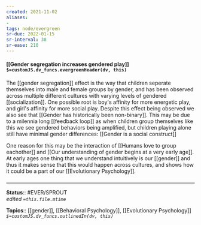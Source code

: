 ```yaml
---
created: 2021-11-02 
aliases:
- 
tags: node/evergreen
sr-due: 2022-01-15
sr-interval: 38
sr-ease: 210
---
```


#### [[Gender segregation increases gendered play]] `$=customJS.dv_funcs.evergreenHeader(dv, this)`

The [[gender segregation]] effect is the way that children seperate themselves into male and female groups by gender, and has been observed across multiple different cultures with varying levels of gendered [[socialization]]. One possible root is boy's affinity for more energetic play, and girl's affinity for more social play. Despite this effect being observed we also see that [[Gender has historically been non-binary]]. This may be due to a milennia long [[feedback loop]] as when children group themselves like this we see gendered behaviors being amplified, but children playing alone still have minimal gender differences: [[Gender is a social construct]]

One reason for this may be the interaction of [[Humans love to group eachother]] and [[Our understanding of gender begins at a very early age]]. At early ages one thing that we understand intuitively is our [[gender]] and thus it makes sense that this would happen across cultures, and shows how it could be a part of our [[Evolutionary Psychology]].

### <hr class="footnote"/>

**Status**:: #EVER/SPROUT  
*edited `=this.file.mtime`*

**Topics**:: [[gender]], [[Behavioral Psychology]], [[Evolutionary Psychology]]
*`$=customJS.dv_funcs.outlinedIn(dv, this)`*
